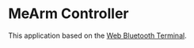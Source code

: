 # MeArm Controller

This application based on the [Web Bluetooth Terminal](https://github.com/1oginov/Web-Bluetooth-Terminal/).
